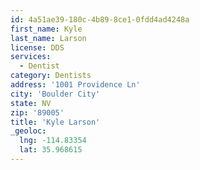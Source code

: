 ```yaml
---
id: 4a51ae39-180c-4b89-8ce1-0fdd4ad4248a
first_name: Kyle
last_name: Larson
license: DDS
services:
  - Dentist
category: Dentists
address: '1001 Providence Ln'
city: 'Boulder City'
state: NV
zip: '89005'
title: 'Kyle Larson'
_geoloc:
  lng: -114.83354
  lat: 35.968615
---
```

